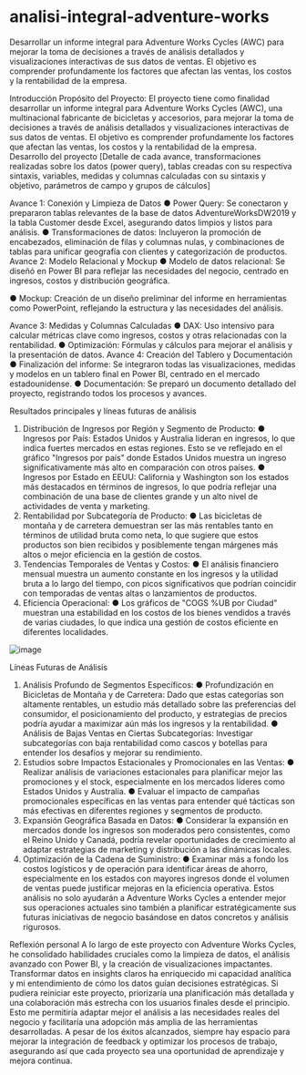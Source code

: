 # analisi-integral-adventure-works
Desarrollar un informe integral para Adventure Works Cycles (AWC) para mejorar la toma de decisiones a través de análisis detallados y visualizaciones interactivas de sus datos de ventas. El objetivo es comprender profundamente los factores que afectan las ventas, los costos y la rentabilidad de la empresa.


Introducción
Propósito del Proyecto:  El proyecto tiene como finalidad desarrollar un informe integral para Adventure Works Cycles (AWC), una multinacional fabricante de bicicletas y accesorios, para mejorar la toma de decisiones a través de análisis detallados y visualizaciones interactivas de sus datos de ventas. El objetivo es comprender profundamente los factores que afectan las ventas, los costos y la rentabilidad de la empresa.
Desarrollo del proyecto
[Detalle de cada avance, transformaciones realizadas sobre los datos (power query), tablas creadas con su respectiva sintaxis, variables, medidas y columnas calculadas con su sintaxis y objetivo, parámetros de campo y grupos de cálculos]

Avance 1: Conexión y Limpieza de Datos
●	Power Query: Se conectaron y prepararon tablas relevantes de la base de datos AdventureWorksDW2019 y la tabla Customer desde Excel, asegurando datos limpios y listos para análisis.
●	Transformaciones de datos: Incluyeron la promoción de encabezados, eliminación de filas y columnas nulas, y combinaciones de tablas para unificar geografía con clientes y categorización de productos.
Avance 2: Modelo Relacional y Mockup
●	Modelo de datos relacional: Se diseñó en Power BI para reflejar las necesidades del negocio, centrado en ingresos, costos y distribución geográfica. 

●	Mockup: Creación de un diseño preliminar del informe en herramientas como PowerPoint, reflejando la estructura y las necesidades del análisis. 

 Avance 3: Medidas y Columnas Calculadas
●	DAX: Uso intensivo para calcular métricas clave como ingresos, costos y otras relacionadas con la rentabilidad.
●	Optimización: Fórmulas y cálculos para mejorar el análisis y la presentación de datos.
Avance 4: Creación del Tablero y Documentación
●	Finalización del informe: Se integraron todas las visualizaciones, medidas y modelos en un tablero final en Power BI, centrado en el mercado estadounidense.
●	Documentación: Se preparó un documento detallado del proyecto, registrando todos los procesos y avances.


Resultados principales y líneas futuras de análisis
1.	Distribución de Ingresos por Región y Segmento de Producto:
●	Ingresos por País: Estados Unidos y Australia lideran en ingresos, lo que indica fuertes mercados en estas regiones. Esto se ve reflejado en el gráfico "Ingresos por país" donde Estados Unidos muestra un ingreso significativamente más alto en comparación con otros países.
●	Ingresos por Estado en EEUU: California y Washington son los estados más destacados en términos de ingresos, lo que podría reflejar una combinación de una base de clientes grande y un alto nivel de actividades de venta y marketing.
2.	Rentabilidad por Subcategoría de Producto:
●	Las bicicletas de montaña y de carretera demuestran ser las más rentables tanto en términos de utilidad bruta como neta, lo que sugiere que estos productos son bien recibidos y posiblemente tengan márgenes más altos o mejor eficiencia en la gestión de costos.
3.	Tendencias Temporales de Ventas y Costos:
●	El análisis financiero mensual muestra un aumento constante en los ingresos y la utilidad bruta a lo largo del tiempo, con picos significativos que podrían coincidir con temporadas de ventas altas o lanzamientos de productos.
4.	Eficiencia Operacional:
●	Los gráficos de "COGS %UB por Ciudad" muestran una estabilidad en los costos de los bienes vendidos a través de varias ciudades, lo que indica una gestión de costos eficiente en diferentes localidades.

![image](https://github.com/VDaniela/integral-adventure-works/assets/157546842/1824b108-c91d-44e5-8154-31a7b19bddc3)

Líneas Futuras de Análisis
1.	Análisis Profundo de Segmentos Específicos:
●	Profundización en Bicicletas de Montaña y de Carretera: Dado que estas categorías son altamente rentables, un estudio más detallado sobre las preferencias del consumidor, el posicionamiento del producto, y estrategias de precios podría ayudar a maximizar aún más los ingresos y la rentabilidad.
●	Análisis de Bajas Ventas en Ciertas Subcategorías: Investigar subcategorías con baja rentabilidad como cascos y botellas para entender los desafíos y mejorar su rendimiento.
2.	Estudios sobre Impactos Estacionales y Promocionales en las Ventas:
●	Realizar análisis de variaciones estacionales para planificar mejor las promociones y el stock, especialmente en los mercados líderes como Estados Unidos y Australia.
●	Evaluar el impacto de campañas promocionales específicas en las ventas para entender qué tácticas son más efectivas en diferentes regiones y segmentos de producto.
3.	Expansión Geográfica Basada en Datos:
●	Considerar la expansión en mercados donde los ingresos son moderados pero consistentes, como el Reino Unido y Canadá, podría revelar oportunidades de crecimiento al adaptar estrategias de marketing y distribución a las dinámicas locales.
4.	Optimización de la Cadena de Suministro:
●	Examinar más a fondo los costos logísticos y de operación para identificar áreas de ahorro, especialmente en los estados con mayores ingresos donde el volumen de ventas puede justificar mejoras en la eficiencia operativa.
Estos análisis no solo ayudarán a Adventure Works Cycles a entender mejor sus operaciones actuales sino también a planificar estratégicamente sus futuras iniciativas de negocio basándose en datos concretos y análisis rigurosos.
 
Reflexión personal
A lo largo de este proyecto con Adventure Works Cycles, he consolidado habilidades cruciales como la limpieza de datos, el análisis avanzado con Power BI, y la creación de visualizaciones impactantes. Transformar datos en insights claros ha enriquecido mi capacidad analítica y mi entendimiento de cómo los datos guían decisiones estratégicas.
Si pudiera reiniciar este proyecto, priorizaría una planificación más detallada y una colaboración más estrecha con los usuarios finales desde el principio. Esto me permitiría adaptar mejor el análisis a las necesidades reales del negocio y facilitaría una adopción más amplia de las herramientas desarrolladas. A pesar de los éxitos alcanzados, siempre hay espacio para mejorar la integración de feedback y optimizar los procesos de trabajo, asegurando así que cada proyecto sea una oportunidad de aprendizaje y mejora continua.

